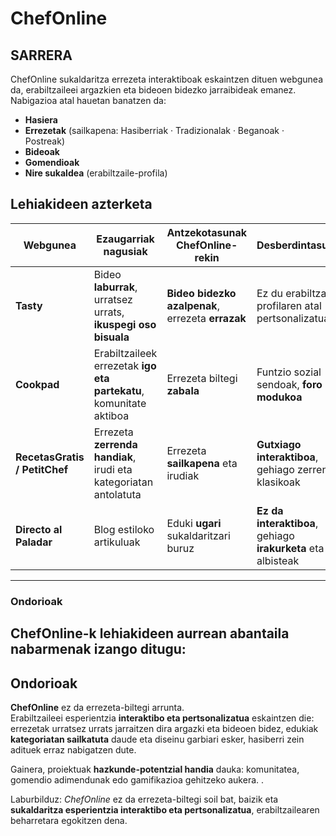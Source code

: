 # ChefOnline

## SARRERA

ChefOnline sukaldaritza errezeta interaktiboak eskaintzen dituen webgunea da, erabiltzaileei argazkien eta bideoen bidezko jarraibideak emanez.
Nabigazioa atal hauetan banatzen da:

* **Hasiera**
* **Errezetak** (sailkapena: Hasiberriak · Tradizionalak · Beganoak · Postreak)
* **Bideoak**
* **Gomendioak**
* **Nire sukaldea** (erabiltzaile-profila)

## Lehiakideen azterketa


| Webgunea       | Ezaugarriak nagusiak | Antzekotasunak ChefOnline-rekin | Desberdintasunak |
|----------------|----------------------|---------------------------------|------------------|
| **Tasty**      | Bideo **laburrak**, urratsez urrats, **ikuspegi oso bisuala** | **Bideo bidezko azalpenak**, errezeta **errazak** | Ez du erabiltzaile-profilaren atal pertsonalizatua |
| **Cookpad**    | Erabiltzaileek errezetak **igo eta partekatu**, komunitate aktiboa | Errezeta biltegi **zabala** | Funtzio sozial sendoak, **foro modukoa** |
| **RecetasGratis / PetitChef** | Errezeta **zerrenda handiak**, irudi eta kategoriatan antolatuta | Errezeta **sailkapena** eta irudiak | **Gutxiago interaktiboa**, gehiago zerrenda klasikoak |
| **Directo al Paladar** | Blog estiloko artikuluak| Eduki **ugari** sukaldaritzari buruz | **Ez da interaktiboa**, gehiago **irakurketa** eta albisteak |
---
### Ondorioak
**ChefOnline**-k lehiakideen aurrean abantaila nabarmenak izango ditugu:
---

## Ondorioak

**ChefOnline** ez da errezeta-biltegi arrunta.  
Erabiltzaileei esperientzia **interaktibo eta pertsonalizatua** eskaintzen die: errezetak urratsez urrats jarraitzen dira argazki eta bideoen bidez, edukiak **kategoriatan sailkatuta** daude eta diseinu garbiari esker, hasiberri zein adituek erraz nabigatzen dute.  

Gainera, proiektuak **hazkunde-potentzial handia** dauka: komunitatea, gomendio adimendunak edo gamifikazioa gehitzeko aukera.  .  

Laburbilduz: *ChefOnline* ez da errezeta-biltegi soil bat, baizik eta **sukaldaritza esperientzia interaktibo eta pertsonalizatua**, erabiltzailearen beharretara egokitzen dena.  

